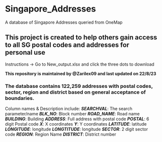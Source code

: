 # Singapore_Addresses
A database of Singapore Addresses queried from OneMap

## This project is created to help others gain access to all SG postal codes and addresses for personal use

Instructions -> Go to New_output.xlsx and click the three dots to download

**This repository is maintained by @Zarilex09 and last updated on 22/8/23**

### The database contains 122,259 addresses with postal codes, sector, region and district based on general acceptance of boundaries.

Column names & Description include:
***SEARCHVAL***: The search parameter/name
***BLK_NO***: Block number
***ROAD_NAME***: Road name
***BUILDING***: Building
***ADDRESS***: Full address with postal code
***POSTAL***: 6 digit Postal code
***X***: X coordinates
***Y***: Y coordinates
***LATITUDE***: latitude
***LONGITUDE***: longitude
***LONGTITUDE***: longitude
***SECTOR***: 2 digit sector code
***REGION***: Region Name
***DISTRICT***: District number
